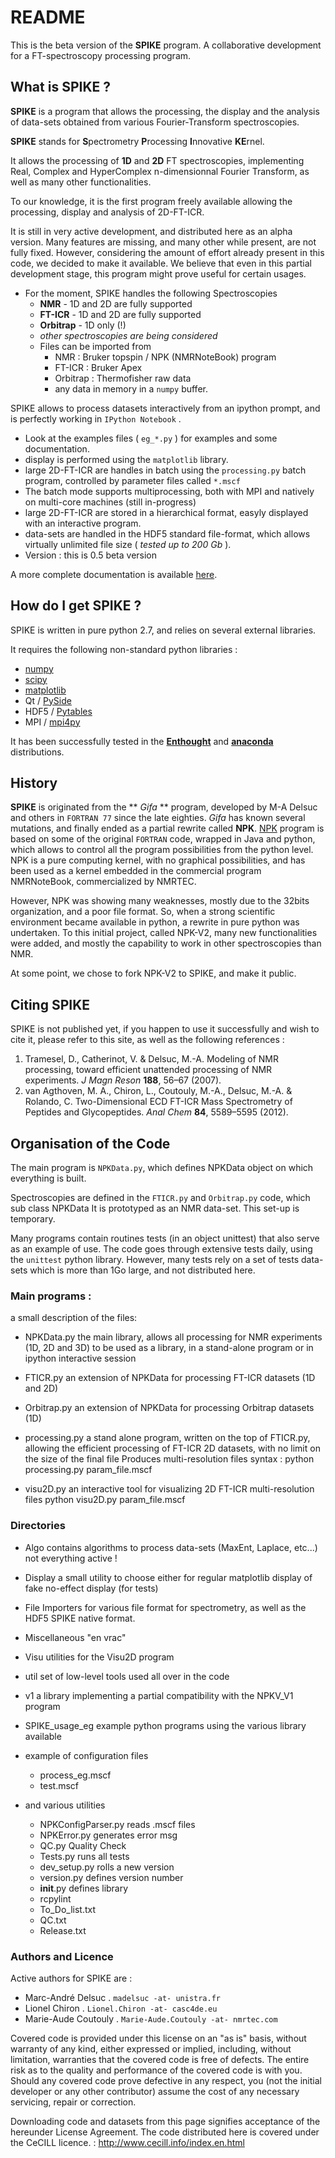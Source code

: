 # README #

This is the beta version of the **SPIKE** program. A collaborative development for a FT-spectroscopy processing program.

## What is SPIKE ? ##

**SPIKE** is a program that allows the processing, the display and the analysis of data-sets obtained from various Fourier-Transform spectroscopies.

**SPIKE** stands for **S**pectrometry **P**rocessing **I**nnovative **KE**rnel.

It allows the processing of **1D** and **2D** FT spectroscopies, implementing Real, Complex and HyperComplex n-dimensionnal Fourier Transform, as well as many other functionalities.

To our knowledge, it is the first program freely available allowing the processing, display and analysis of 2D-FT-ICR.

It is still in very active development, and distributed here as an alpha version.
Many features are missing, and many other while present, are not fully fixed.
However, considering the amount of effort already present in this code, we decided to make it available.
We believe that even in this partial development stage, this program might prove useful for certain usages.

* For the moment, SPIKE handles the following Spectroscopies
    * **NMR** - 1D and 2D are fully supported
    * **FT-ICR** - 1D and 2D are fully supported
    * **Orbitrap** - 1D only (!)
    * _other spectroscopies are being considered_
    * Files can be imported from
        * NMR : Bruker topspin / NPK (NMRNoteBook) program
        * FT-ICR : Bruker Apex
        * Orbitrap : Thermofisher raw data
        * any data in memory in a `numpy` buffer.


SPIKE allows to process datasets interactively from an ipython prompt, and is perfectly working in `IPython Notebook` .

* Look at the examples files ( `eg_*.py` ) for examples and some documentation.
* display is performed using the `matplotlib` library.
* large 2D-FT-ICR are handles in batch using the `processing.py` batch program, controlled by parameter files called `*.mscf`
* The batch mode supports multiprocessing, both with MPI and natively on multi-core machines (still in-progress)
* large 2D-FT-ICR are stored in a hierarchical format, easyly displayed with an interactive program.
* data-sets are handled in the HDF5 standard file-format, which allows virtually unlimited file size ( _tested up to 200 Gb_ ).
* Version : this is 0.5 beta version

A more complete documentation is available [here](https://spikydoc.bitbucket.org).  


## How do I get SPIKE ? ##
SPIKE is written in pure python 2.7, and relies on several external libraries.

It requires the following non-standard python libraries :
* [numpy](http://docs.scipy.org/doc/numpy/reference/)
* [scipy](http://docs.scipy.org/doc/scipy/reference/)
* [matplotlib](http://matplotlib.org/contents.html)
* Qt / [PySide](http://qt-project.org/wiki/PySide)
* HDF5 / [Pytables](http://www.pytables.org/moin) 
* MPI / [mpi4py](http://www.mpi4py.scipy.org/)

It has been successfully tested in the [**Enthought**](https://enthought.com/) and [**anaconda**](http://continuum.io/) distributions.

## History ##

**SPIKE** is originated from the ** _Gifa_ ** program, developed by M-A Delsuc and others in `FORTRAN 77` since the late eighties.
_Gifa_ has known several mutations, and finally ended as a partial rewrite called **NPK**.
[NPK](http://abcis.cbs.cnrs.fr/NPK/) program is based on some of the original `FORTRAN` code, wrapped in Java and python, which allows to control all the program possibilities from the python level.
NPK is a pure computing kernel, with no graphical possibilities, and has been used as a kernel embedded in the commercial program NMRNoteBook, commercialized by NMRTEC.

However, NPK was showing many weaknesses, mostly due to the 32bits organization, and a poor file format. So, when a strong scientific environment became available in python, a rewrite in pure python was undertaken. To this initial project, called NPK-V2, many new functionalities were added, and mostly the capability to work in other spectroscopies than NMR.

At some point, we chose to fork NPK-V2 to SPIKE, and make it public.

## Citing SPIKE ##
SPIKE is not published yet, if you happen to use it successfully and wish to cite it, please refer to this site, as well as the following references :

  1.	Tramesel, D., Catherinot, V. & Delsuc, M.-A. Modeling of NMR processing, toward efficient unattended processing of NMR experiments. _J Magn Reson_ **188**, 56–67 (2007).
  2.	van Agthoven, M. A., Chiron, L., Coutouly, M.-A., Delsuc, M.-A. & Rolando, C. Two-Dimensional ECD FT-ICR Mass Spectrometry of Peptides and Glycopeptides. _Anal Chem_ **84**, 5589–5595 (2012).

## Organisation of the Code ##

The main program is `NPKData.py`, which defines NPKData object on which everything is built.

Spectroscopies are defined in the `FTICR.py` and `Orbitrap.py` code, which sub class NPKData
It is prototyped as an NMR data-set. This set-up is temporary.

Many programs contain routines tests (in an object unittest) that also serve as an example of use.
The code goes through extensive tests daily, using the `unittest` python library. However, many tests rely on a set of tests data-sets which is more than 1Go large, and not distributed here.


### Main programs :
a small description of the files:
- NPKData.py
   the main library, allows all processing for NMR experiments (1D, 2D and 3D)
   to be used as a library, in a stand-alone program or in ipython interactive session
- FTICR.py
   an extension of NPKData for processing FT-ICR datasets (1D and 2D)
- Orbitrap.py
   an extension of NPKData for processing Orbitrap datasets (1D)

- processing.py
   a stand alone program, written on the top of FTICR.py, allowing the efficient processing
   of FT-ICR 2D datasets, with no limit on the size of the final file
   Produces multi-resolution files
   syntax :  python processing.py param_file.mscf 
- visu2D.py
   an interactive tool for visualizing 2D FT-ICR multi-resolution files
   python visu2D.py param_file.mscf

### Directories
- Algo
   contains algorithms to process data-sets
   (MaxEnt, Laplace, etc...) not everything active !
- Display
   a small utility to choose either for regular matplotlib display of fake no-effect display (for tests)
- File
   Importers for various file format for spectrometry, as well as the HDF5 SPIKE native format.
- Miscellaneous
   "en vrac"
- Visu
   utilities for the Visu2D program
- util
   set of low-level tools used all over in the code
- v1
   a library implementing a partial compatibility with the NPKV_V1 program
- SPIKE_usage_eg
   example python programs using the various library available
- example of configuration files
    - process_eg.mscf
    - test.mscf

- and various utilities

    - NPKConfigParser.py	reads .mscf files
    - NPKError.py			generates error msg
    - QC.py				Quality Check
    - Tests.py				runs all tests
    - dev_setup.py			rolls a new version
    - version.py			defines version number
    - __init__.py			defines library
    - rcpylint				
    - To_Do_list.txt
    - QC.txt
    - Release.txt

### Authors and Licence ###
Active authors for SPIKE are :

- Marc-André Delsuc  .  `madelsuc -at- unistra.fr`
- Lionel Chiron      .  `Lionel.Chiron -at- casc4de.eu`
- Marie-Aude Coutouly . `Marie-Aude.Coutouly -at- nmrtec.com`

Covered code is provided under this license on an "as is" basis, without warranty of any kind, either expressed or implied, including, without limitation, warranties that the covered code is free of defects. The entire risk as to the quality and performance of the covered code is with you. Should any covered code prove defective in any respect, you (not the initial developer or any other contributor) assume the cost of any necessary servicing, repair or correction.

Downloading code and datasets from this page signifies acceptance of the hereunder License Agreement. The code distributed here is covered under the CeCILL licence. : http://www.cecill.info/index.en.html
